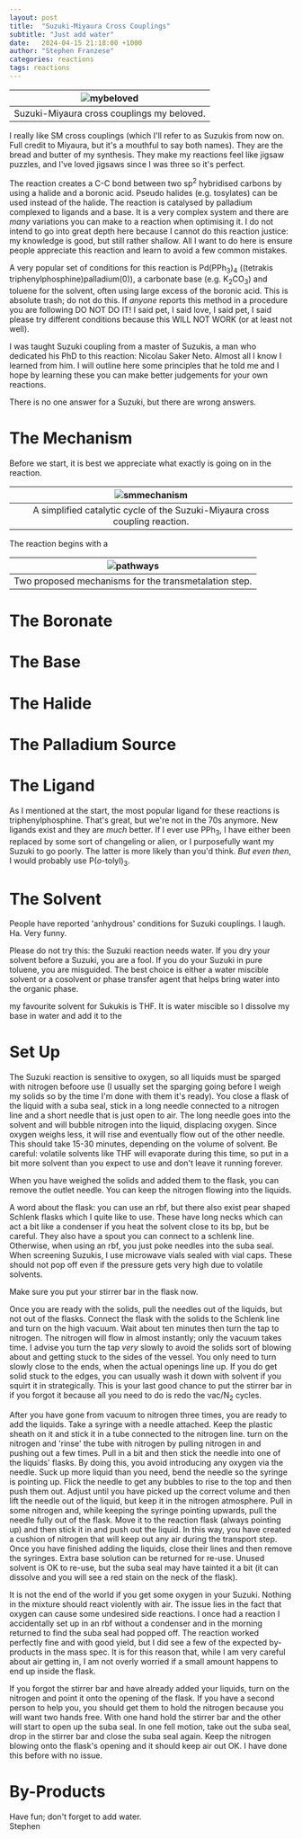 ```yaml
---
layout: post
title:  "Suzuki-Miyaura Cross Couplings"
subtitle: "Just add water"
date:   2024-04-15 21:18:00 +1000
author: "Stephen Franzese"
categories: reactions
tags: reactions
---
```

|![mybeloved](/assets/suzuki.gif)|
|:---:|
|Suzuki-Miyaura cross couplings my beloved.|

I really like SM cross couplings (which I'll refer to as Suzukis from now on. Full credit to Miyaura, but it's a mouthful to say both names). They are the bread and butter of my synthesis. They make my reactions feel like jigsaw puzzles, and I've loved jigsaws since I was three so it's perfect.

The reaction creates a C-C bond between two sp<sup>2</sup> hybridised carbons by using a halide and a boronic acid. Pseudo halides (e.g. tosylates) can be used instead of the halide. The reaction is catalysed by palladium complexed to ligands and a base. It is a very complex system and there are *many* variations you can make to a reaction when optimising it. I do not intend to go into great depth here because I cannot do this reaction justice: my knowledge is good, but still rather shallow. All I want to do here is ensure people appreciate this reaction and learn to avoid a few common mistakes.

A very popular set of conditions for this reaction is Pd(PPh<sub>3</sub>)<sub>4</sub> ((tetrakis triphenylphosphine)palladium(0)), a carbonate base (e.g. K<sub>2</sub>CO<sub>3</sub>) and toluene for the solvent, often using large excess of the boronic acid. This is absolute trash; do not do this. If *anyone* reports this method in a procedure you are following DO NOT DO IT! I said pet, I said love, I said pet, I said please try different conditions because this WILL NOT WORK (or at least not well).

I was taught Suzuki coupling from a master of Suzukis, a man who dedicated his PhD to this reaction: Nicolau Saker Neto. Almost all I know I learned from him. I will outline here some principles that he told me and I hope by learning these you can make better judgements for your own reactions.

There is no one answer for a Suzuki, but there are wrong answers.

<h1>The Mechanism</h1>

Before we start, it is best we appreciate what exactly is going on in the reaction.

|![smmechanism](/assets/suzukimech.png)|
|:---:|
|A simplified catalytic cycle of the Suzuki-Miyaura cross coupling reaction.|

The reaction begins with a 

|![pathways](/assets/boronicpaths.png)|
|:---:|
|Two proposed mechanisms for the transmetalation step.|

<h1>The Boronate</h1>

<h1>The Base</h1>

<h1>The Halide</h1>

<h1>The Palladium Source</h1>

<h1>The Ligand</h1>

As I mentioned at the start, the most popular ligand for these reactions is triphenylphosphine. That's great, but we're not in the 70s anymore. New ligands exist and they are *much* better. If I ever use PPh<sub>3</sub>, I have either been replaced by some sort of changeling or alien, or I purposefully want my Suzuki to go poorly. The latter is more likely than you'd think. *But even then*, I would probably use P(*o*-tolyl)<sub>3</sub>.

<h1>The Solvent</h1>

People have reported 'anhydrous' conditions for Suzuki couplings. I laugh. Ha. Very funny.

Please do not try this: the Suzuki reaction needs water. If you dry your solvent before a Suzuki, you are a fool. If you do your Suzuki in pure toluene, you are misguided. The best choice is either a water miscible solvent or a cosolvent or phase transfer agent that helps bring water into the organic phase.

my favourite solvent for Sukukis is THF. It is water miscible so I dissolve my base in water and add it to the 

<h1>Set Up</h1>

The Suzuki reaction is sensitive to oxygen, so all liquids must be sparged with nitrogen befoore use (I usually set the sparging going before I weigh my solids so by the time I'm done with them it's ready). You close a flask of the liquid with a suba seal, stick in a long needle connected to a nitrogen line and a short needle that is just open to air. The long needle goes into the solvent and will bubble nitrogen into the liquid, displacing oxygen. Since oxygen weighs less, it will rise and eventually flow out of the other needle. This should take 15-30 minutes, depending on the volume of solvent. Be careful: volatile solvents like THF will evaporate during this time, so put in a bit more solvent than you expect to use and don't leave it running forever.

When you have weighed the solids and added them to the flask, you can remove the outlet needle. You can keep the nitrogen flowing into the liquids.

A word about the flask: you can use an rbf, but there also exist pear shaped Schlenk flasks which I quite like to use. These have long necks which can act a bit like a condenser if you heat the solvent close to its bp, but be careful. They also have a spout you can connect to a schlenk line. Otherwise, when using an rbf, you just poke needles into the suba seal. When screening Suzukis, I use microwave vials sealed with vial caps. These should not pop off even if the pressure gets very high due to volatile solvents.

Make sure you put your stirrer bar in the flask now.

Once you are ready with the solids, pull the needles out of the liquids, but not out of the flasks. Connect the flask with the solids to the Schlenk line and turn on the high vacuum. Wait about ten minutes then turn the tap to nitrogen. The nitrogen will flow in almost instantly; only the vacuum takes time. I advise you turn the tap *very* slowly to avoid the solids sort of blowing about and getting stuck to the sides of the vessel. You only need to turn slowly close to the ends, when the actual openings line up. If you do get solid stuck to the edges, you can usually wash it down with solvent if you squirt it in strategically. This is your last good chance to put the stirrer bar in if you forgot it because all you need to do is redo the vac/N<sub>2</sub> cycles.

After you have gone from vacuum to nitrogen three times, you are ready to add the liquids. Take a syringe with a needle attached. Keep the plastic sheath on it and stick it in a tube connected to the nitrogen line. turn on the nitrogen and 'rinse' the tube with nitrogen by pulling nitrogen in and pushing out a few times. Pull in a bit and then stick the needle into one of the liquids' flasks. By doing this, you avoid introducing any oxygen via the needle. Suck up more liquid than you need, bend the needle so the syringe is pointing up. Flick the needle to get any bubbles to rise to the top and then push them out. Adjust until you have picked up the correct volume and then lift the needle out of the liquid, but keep it in the nitrogen atmosphere. Pull in some nitrogen and, while keeping the syringe pointing upwards, pull the needle fully out of the flask. Move it to the reaction flask (always pointing up) and then stick it in and push out the liquid. In this way, you have created a cushion of nitrogen that will keep out any air during the transport step. Once you have finished adding the liquids, close their lines and then remove the syringes. Extra base solution can be returned for re-use. Unused solvent is OK to re-use, but the suba seal may have tainted it a bit (it can dissolve and you will see a red stain on the neck of the flask).

It is not the end of the world if you get some oxygen in your Suzuki. Nothing in the mixture should react violently with air. The issue lies in the fact that oxygen can cause some undesired side reactions. I once had a reaction I accidentally set up in an rbf without a condenser and in the morning returned to find the suba seal had popped off. The reaction worked perfectly fine and with good yield, but I did see a few of the expected by-products in the mass spec. It is for this reason that, while I am very careful about air getting in, I am not overly worried if a small amount happens to end up inside the flask.

If you forgot the stirrer bar and have already added your liquids, turn on the nitrogen and point it onto the opening of the flask. If you have a second person to help you, you should get them to hold the nitrogen because you will want two hands free. With one hand hold the stirrer bar and the other will start to open up the suba seal. In one fell motion, take out the suba seal, drop in the stirrer bar and close the suba seal again. Keep the nitrogen blowing onto the flask's opening and it should keep air out OK. I have done this before with no issue.

<h1>By-Products</h1>



Have fun; don't forget to add water.\
Stephen